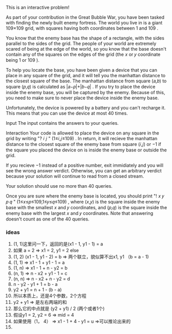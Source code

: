 This is an interactive problem!

As part of your contribution in the Great Bubble War, you have been tasked with finding the newly built enemy fortress. The world you live in is a giant 109×109
 grid, with squares having both coordinates between 1
 and 109
.

You know that the enemy base has the shape of a rectangle, with the sides parallel to the sides of the grid. The people of your world are extremely scared of being at the edge of the world, so you know that the base doesn't contain any of the squares on the edges of the grid (the 𝑥
 or 𝑦
 coordinate being 1
 or 109
).

To help you locate the base, you have been given a device that you can place in any square of the grid, and it will tell you the manhattan distance to the closest square of the base. The manhattan distance from square (𝑎,𝑏)
 to square (𝑝,𝑞)
 is calculated as |𝑎−𝑝|+|𝑏−𝑞|
. If you try to place the device inside the enemy base, you will be captured by the enemy. Because of this, you need to make sure to never place the device inside the enemy base.

Unfortunately, the device is powered by a battery and you can't recharge it. This means that you can use the device at most 40
 times.

Input
The input contains the answers to your queries.

Interaction
Your code is allowed to place the device on any square in the grid by writing "? 𝑖
 𝑗
" (1≤𝑖,𝑗≤109)
. In return, it will recieve the manhattan distance to the closest square of the enemy base from square (𝑖,𝑗)
 or −1
 if the square you placed the device on is inside the enemy base or outside the grid.

If you recieve −1
 instead of a positive number, exit immidiately and you will see the wrong answer verdict. Otherwise, you can get an arbitrary verdict because your solution will continue to read from a closed stream.

Your solution should use no more than 40
 queries.

Once you are sure where the enemy base is located, you should print "! 𝑥
 𝑦
 𝑝
 𝑞
" (1≤𝑥≤𝑝≤109,1≤𝑦≤𝑞≤109)
, where (𝑥,𝑦)
 is the square inside the enemy base with the smallest 𝑥
 and 𝑦
 coordinates, and (𝑝,𝑞)
 is the square inside the enemy base with the largest 𝑥
 and 𝑦
 coordinates. Note that answering doesn't count as one of the 40 queries.


### ideas
1. (1, 1)这里问一下，返回的是(x1 - 1, y1 - 1) = a
2. 如果 a = 2 => x1 = 2, y1 = 2 else
3. (1, 2) (x1 - 1, y1 - 2) = b => 两个联立，貌似算不出x1, y1 （b = a - 1)
4. (1, 1) => x1 - 1 + y1 - 1 = a
5. (1, n) => x1 - 1 + n - y2 = b
6. (n, 1) => n - x2 + y1 - 1 = c
7. (n, n) => n - x2 + n - y2 = d
8. n - y2 - y1 + 1 = b - a
9. y2 + y1 = n + 1 - (b - a)
10. 所以本质上，还是4个参数，2个方程
11. y2 + y1 => 是左右两端的和
12. 那么它的中点就是 (y2 + y1) / 2 (两个或者1个)
13. 假设y1 = 2, y2 = 6 => mid = 4
14. 如果使用（1， 4） => x1 - 1 + 4 - y1 = u =>可以推论出来的
15. 